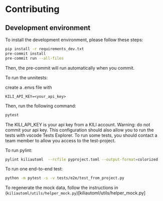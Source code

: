 # Contributing

## Development environment

To install the development environment, please follow these steps:
```bash
pip install -r requirements_dev.txt
pre-commit install
pre-commit run --all-files
```

Then, the pre-commit will run automatically when you commit.



To run the unnitests:

create a .envs file with

```
KILI_API_KEY=<your_api_key>
```

Then, run the following command:

```bash
pytest
```

The KILI_API_KEY is your api key from a KILI account.
Warning: do not commit your api key.
This configuration should also allow you to run the tests with vscode Tests Explorer.
To run some tests, you should contact a team member to allow you access to the test-project.


To run pylint:

```bash
pylint kiliautoml  --rcfile pyproject.toml --output-format=colorized
```

To run one end-to-end test:

```bash
python -m pytest -s -v tests/e2e/test_from_project.py
```

To regenerate the mock data, follow the instructions in (`kiliautoml/utils/helper_mock.py`)[kiliautoml/utils/helper_mock.py]
